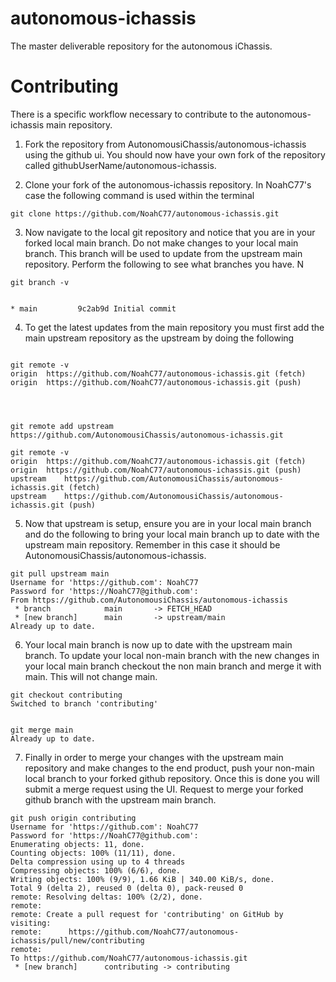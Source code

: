 # autonomous-ichassis
The master deliverable repository for the autonomous iChassis.

# Contributing
There is a specific workflow necessary to contribute to the autonomous-ichassis main repository.

1. Fork the repository from AutonomousiChassis/autonomous-ichassis using the github ui. You should now have your own fork of the repository called githubUserName/autonomous-ichassis.

2. Clone your fork of the autonomous-ichassis repository. In NoahC77's case the following command is used within the terminal

```
git clone https://github.com/NoahC77/autonomous-ichassis.git
```

3. Now navigate to the local git repository and notice that you are in your forked local main branch. Do not make changes to your local main branch. This branch will be used to update from the upstream main repository. Perform the following to see what branches you have. N
```
git branch -v


* main         9c2ab9d Initial commit

```

4. To get the latest updates from the main repository you must first add the main upstream repository as the upstream by doing the following
```

git remote -v
origin	https://github.com/NoahC77/autonomous-ichassis.git (fetch)
origin	https://github.com/NoahC77/autonomous-ichassis.git (push)




git remote add upstream https://github.com/AutonomousiChassis/autonomous-ichassis.git

git remote -v
origin  https://github.com/NoahC77/autonomous-ichassis.git (fetch)
origin  https://github.com/NoahC77/autonomous-ichassis.git (push)
upstream	https://github.com/AutonomousiChassis/autonomous-ichassis.git (fetch)
upstream	https://github.com/AutonomousiChassis/autonomous-ichassis.git (push)
```

5. Now that upstream is setup, ensure you are in your local main branch and do the following to bring your local main branch up to date with the upstream main repository. Remember in this case it should be AutonomousiChassis/autonomous-ichassis.

```
git pull upstream main
Username for 'https://github.com': NoahC77
Password for 'https://NoahC77@github.com': 
From https://github.com/AutonomousiChassis/autonomous-ichassis
 * branch            main       -> FETCH_HEAD
 * [new branch]      main       -> upstream/main
Already up to date.
```

6. Your local main branch is now up to date with the upstream main branch. To update your local non-main branch with the new changes in your local main branch checkout the non main branch and merge it with main. This will not change main.

```
git checkout contributing
Switched to branch 'contributing'


git merge main
Already up to date.
```

7. Finally in order to merge your changes with the upstream main repository and make changes to the end product, push your non-main local branch to your forked github repository. Once this is done you will submit a merge request using the UI. Request to merge your forked github branch with the upstream main branch.

```
git push origin contributing
Username for 'https://github.com': NoahC77
Password for 'https://NoahC77@github.com': 
Enumerating objects: 11, done.
Counting objects: 100% (11/11), done.
Delta compression using up to 4 threads
Compressing objects: 100% (6/6), done.
Writing objects: 100% (9/9), 1.66 KiB | 340.00 KiB/s, done.
Total 9 (delta 2), reused 0 (delta 0), pack-reused 0
remote: Resolving deltas: 100% (2/2), done.
remote: 
remote: Create a pull request for 'contributing' on GitHub by visiting:
remote:      https://github.com/NoahC77/autonomous-ichassis/pull/new/contributing
remote: 
To https://github.com/NoahC77/autonomous-ichassis.git
 * [new branch]      contributing -> contributing
```
